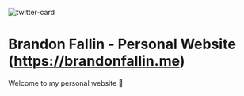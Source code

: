 ![twitter-card](https://brandoncfallin.github.io/website-images/img/twitter-card.webp)

# Brandon Fallin - Personal Website (https://brandonfallin.me)

Welcome to my personal website 🚀
